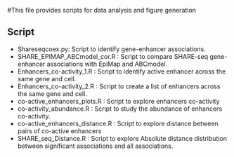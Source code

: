 
#This file provides scripts for data analysis and figure generation 

## Script
 - Shareseqcoex.py: Script to identify gene-enhancer associations.
 - SHARE_EPIMAP_ABCmodel_cor.R : Script to compare SHARE-seq gene-enhancer associations with EpiMap and ABCmodel. 
 - Enhancers_co-activity_1.R : Script to identify active enhancer across the same gene and cell.
 - Enhancers_co-activity_2.R : Script to create a list of enhancers across the same gene and cell.
 - co-active_enhancers_plots.R : Script to explore enhancers co-activity
 - co-activity_abundance.R : Script to study the abundance of enhancers co-activity.
 - co-active_enhancers_distance.R : Script to explore distance between pairs of co-active enhancers
 - SHARE_seq_Distance.R : Script to explore Absolute distance distribution between significant associations and all
 associations.
